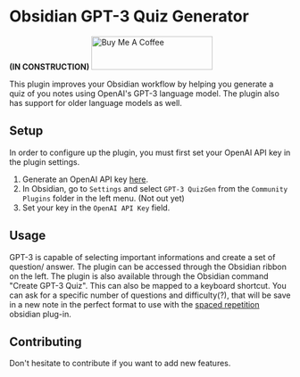 # Obsidian GPT-3 Quiz Generator
**(IN CONSTRUCTION)**
<a href="..." target="_blank"><img src="https://cdn.buymeacoffee.com/buttons/v2/default-yellow.png" alt="Buy Me A Coffee" style="height: 60px !important;width: 217px !important;" ></a>

This plugin improves your Obsidian workflow by helping you generate a quiz of you notes using OpenAI's GPT-3 language model. The plugin also has support for older language models as well.

## Setup

In order to configure up the plugin, you must first set your OpenAI API key in the plugin settings.

1. Generate an OpenAI API key [here](https://beta.openai.com/account/api-keys).
2. In Obsidian, go to `Settings` and select `GPT-3 QuizGen` from the `Community Plugins` folder in the left menu. (Not out yet)
3. Set your key in the `OpenAI API Key` field.

## Usage

GPT-3 is capable of selecting important informations and create a set of question/ answer.
The plugin can be accessed through the Obsidian ribbon on the left. The plugin is also available through the Obsidian command "Create GPT-3 Quiz".
This can also be mapped to a keyboard shortcut.
You can ask for a specific number of questions and difficulty(?), that will be save in a new note in the perfect format to use with the <a href = https://github.com/st3v3nmw/obsidian-spaced-repetition>spaced repetition</a> obsidian plug-in.

## Contributing

Don't hesitate to contribute if you want to add new features.

